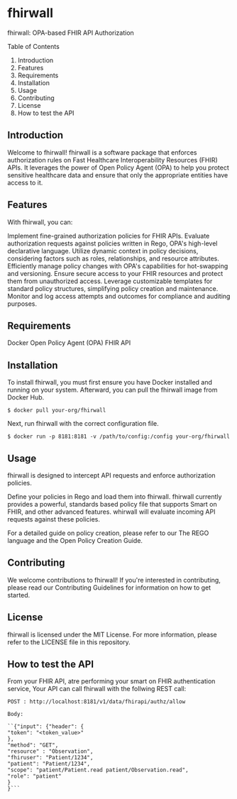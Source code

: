 # fhirwall
fhirwall: OPA-based FHIR API Authorization

Table of Contents

1. Introduction
2. Features
3. Requirements
4. Installation
5. Usage
6. Contributing
7. License
8. How to test the API
   
## Introduction
Welcome to fhirwall! fhirwall is a software package that enforces authorization rules on Fast Healthcare Interoperability Resources (FHIR) APIs. It leverages the power of Open Policy Agent (OPA) to help you protect sensitive healthcare data and ensure that only the appropriate entities have access to it.

## Features
With fhirwall, you can:

Implement fine-grained authorization policies for FHIR APIs.
Evaluate authorization requests against policies written in Rego, OPA's high-level declarative language.
Utilize dynamic context in policy decisions, considering factors such as roles, relationships, and resource attributes.
Efficiently manage policy changes with OPA's capabilities for hot-swapping and versioning.
Ensure secure access to your FHIR resources and protect them from unauthorized access.
Leverage customizable templates for standard policy structures, simplifying policy creation and maintenance.
Monitor and log access attempts and outcomes for compliance and auditing purposes.

## Requirements
Docker
Open Policy Agent (OPA)
FHIR API

## Installation
To install fhirwall, you must first ensure you have Docker installed and running on your system. Afterward, you can pull the fhirwall image from Docker Hub.

```$ docker pull your-org/fhirwall```

Next, run fhirwall with the correct configuration file.

```$ docker run -p 8181:8181 -v /path/to/config:/config your-org/fhirwall```

## Usage
fhirwall is designed to intercept API requests and enforce authorization policies.

Define your policies in Rego and load them into fhirwall.  fhirwall currently provides a powerful, standards based policy file that supports Smart on FHIR, and other advanced features. 
whirwall will evaluate incoming API requests against these policies.

For a detailed guide on policy creation, please refer to our The REGO language and the Open Policy Creation Guide.

## Contributing
We welcome contributions to fhirwall! If you're interested in contributing, please read our Contributing Guidelines for information on how to get started.

## License
fhirwall is licensed under the MIT License. For more information, please refer to the LICENSE file in this repository.

## How to test the API
From your FHIR API, atre performing your smart on FHIR authentication service, Your API can call fhirwall with the follwing REST call: 
```
POST : http://localhost:8181/v1/data/fhirapi/authz/allow

Body:

``{"input": {"header": {
"token": "<token_value>"
},
"method": "GET",
"resource" : "Observation",
"fhiruser": "Patient/1234",
"patient": "Patient/1234",
"scope": "patient/Patient.read patient/Observation.read",
"role": "patient"
}
}```



